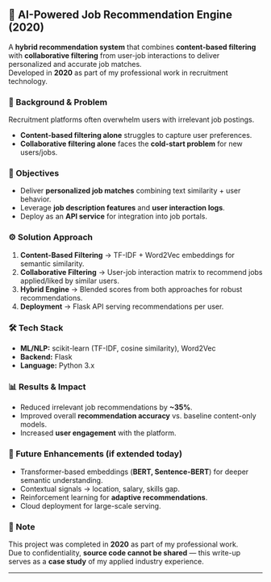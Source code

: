 ## 💼 AI-Powered Job Recommendation Engine (2020)  

A **hybrid recommendation system** that combines **content-based filtering** with **collaborative filtering** from user-job interactions to deliver personalized and accurate job matches.  
Developed in **2020** as part of my professional work in recruitment technology.  

### 📌 Background & Problem  
Recruitment platforms often overwhelm users with irrelevant job postings.  
- **Content-based filtering alone** struggles to capture user preferences.  
- **Collaborative filtering alone** faces the **cold-start problem** for new users/jobs.  

### 🎯 Objectives  
- Deliver **personalized job matches** combining text similarity + user behavior.  
- Leverage **job description features** and **user interaction logs**.  
- Deploy as an **API service** for integration into job portals.  

### ⚙️ Solution Approach  
1. **Content-Based Filtering** → TF-IDF + Word2Vec embeddings for semantic similarity.  
2. **Collaborative Filtering** → User-job interaction matrix to recommend jobs applied/liked by similar users.  
3. **Hybrid Engine** → Blended scores from both approaches for robust recommendations.  
4. **Deployment** → Flask API serving recommendations per user.  

### 🛠️ Tech Stack  
- **ML/NLP:** scikit-learn (TF-IDF, cosine similarity), Word2Vec  
- **Backend:** Flask  
- **Language:** Python 3.x  

### 📊 Results & Impact  
- Reduced irrelevant job recommendations by **~35%**.  
- Improved overall **recommendation accuracy** vs. baseline content-only models.  
- Increased **user engagement** with the platform.  

### 🚀 Future Enhancements (if extended today)  
- Transformer-based embeddings (**BERT, Sentence-BERT**) for deeper semantic understanding.  
- Contextual signals → location, salary, skills gap.  
- Reinforcement learning for **adaptive recommendations**.  
- Cloud deployment for large-scale serving.  

### 📌 Note  
This project was completed in **2020** as part of my professional work.  
Due to confidentiality, **source code cannot be shared** — this write-up serves as a **case study** of my applied industry experience.  

---
